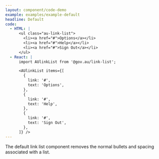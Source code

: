 ```yaml
---
layout: component/code-demo
example: examples/example-default
headline: Default
code:
  - HTML: |
      <ul class="au-link-list">
        <li><a href="#">Options</a></li>
        <li><a href="#">Help</a></li>
        <li><a href="#">Sign Out</a></li>
      </ul>
  - React: |
      import AUlinkList from '@gov.au/link-list';

      <AUlinkList items={[
        {
          link: '#',
          text: 'Options',
        },
        {
          link: '#',
          text: 'Help',
        },
        {
          link: '#',
          text: 'Sign Out',
        },
      ]} />
---
```


The default link list component removes the normal bullets and spacing associated with a list.
